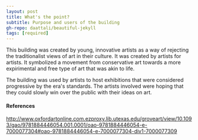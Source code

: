 ```yaml
---
layout: post
title: What's the point?
subtitle: Purpose and users of the building
gh-repo: daattali/beautiful-jekyll
tags: [required]
---
```


This building was created by young, innovative artists as a way of rejecting the traditionalist views of art in their culture. 
It was created by artists for artists. It symbolized a movement from conservative art towards a more expirimental and free type of art
that was akin to life. 

The building was used by artists to host exhibitions that were considered progressive by the era's standards. The artists involved 
were hoping that they could slowly win over the public with their ideas on art.


#### References
http://www.oxfordartonline.com.ezproxy.lib.utexas.edu/groveart/view/10.1093/gao/9781884446054.001.0001/oao-9781884446054-e-7000077304#oao-9781884446054-e-7000077304-div1-7000077309

